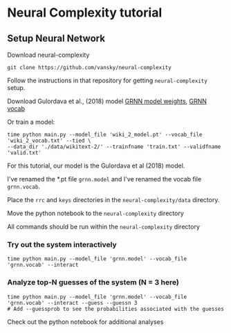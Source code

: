 # Neural Complexity tutorial

## Setup Neural Network

Download neural-complexity

    git clone https://github.com/vansky/neural-complexity  

Follow the instructions in that repository for getting `neural-complexity` setup.

Download Gulordava et al., (2018) model
[GRNN model weights](https://s3.amazonaws.com/colorless-green-rnns/best-models/English/hidden650_batch128_dropout0.2_lr20.0.pt), [GRNN vocab](https://s3.amazonaws.com/colorless-green-rnns/training-data/English/vocab.txt)

Or train a model:

    time python main.py --model_file 'wiki_2_model.pt' --vocab_file 'wiki_2_vocab.txt' --tied \  
    --data_dir './data/wikitext-2/' --trainfname 'train.txt' --validfname 'valid.txt'  

For this tutorial, our model is the Gulordava et al (2018) model.

I've renamed the \*.pt file `grnn.model` and I've renamed the vocab file `grnn.vocab`.

Place the `rrc` and `keys` directories in the `neural-complexity/data` directory.

Move the python notebook to the `neural-complexity` directory

All commands should be run within the `neural-complexity` directory

### Try out the system interactively

    time python main.py --model_file 'grnn.model' --vocab_file 'grnn.vocab' --interact  

### Analyze top-N guesses of the system (N = 3 here)

    time python main.py --model_file 'grnn.model' --vocab_file 'grnn.vocab' --interact --guess --guessn 3  
    # Add --guessprob to see the probabilities associated with the guesses  

Check out the python notebook for additional analyses
